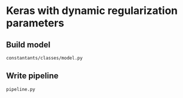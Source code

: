 # Keras with dynamic regularization parameters

## Build model

```
constantants/classes/model.py
```

## Write pipeline

```
pipeline.py
```

